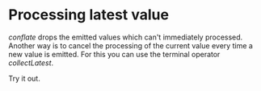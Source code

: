 # Processing latest value

*conflate* drops the emitted values which can't immediately processed. Another way is to cancel the processing
of the current value every time a new value is emitted. For this you can use the terminal operator *collectLatest*.

Try it out.
